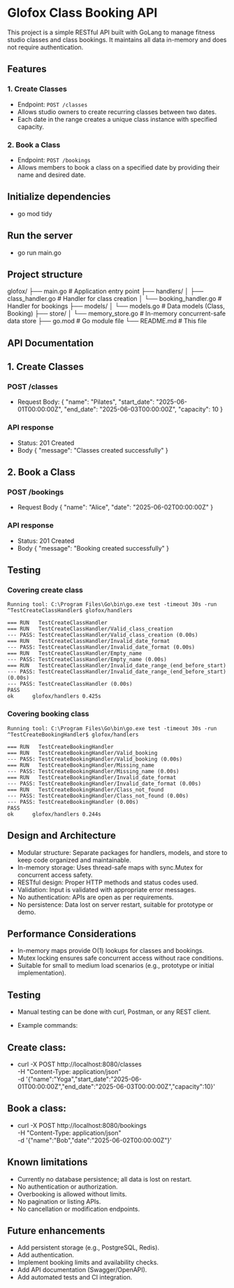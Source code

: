 # Glofox Class Booking API

This project is a simple RESTful API built with GoLang to manage fitness studio classes and class bookings. It maintains all data in-memory and does not require authentication.

## Features

### 1. Create Classes

- Endpoint: `POST /classes`
- Allows studio owners to create recurring classes between two dates.
- Each date in the range creates a unique class instance with specified capacity.

### 2. Book a Class

- Endpoint: `POST /bookings`
- Allows members to book a class on a specified date by providing their name and desired date.

## Initialize dependencies

- go mod tidy

## Run the server

- go run main.go

## Project structure

glofox/
├── main.go                  # Application entry point
├── handlers/
│   ├── class_handler.go     # Handler for class creation
│   └── booking_handler.go   # Handler for bookings
├── models/
│   └── models.go            # Data models (Class, Booking)
├── store/
│   └── memory_store.go      # In-memory concurrent-safe data store
├── go.mod                   # Go module file
└── README.md                # This file

## API Documentation

## 1. Create Classes

### POST /classes

- Request Body: 
{
  "name": "Pilates",
  "start_date": "2025-06-01T00:00:00Z",
  "end_date": "2025-06-03T00:00:00Z",
  "capacity": 10
}

### API response

- Status: 201 Created
- Body 
{
  "message": "Classes created successfully"
}


## 2. Book a Class

### POST /bookings

- Request Body 
{
  "name": "Alice",
  "date": "2025-06-02T00:00:00Z"
}

### API response

- Status: 201 Created
- Body
{
  "message": "Booking created successfully"
}

## Testing
### Covering create class

```
Running tool: C:\Program Files\Go\bin\go.exe test -timeout 30s -run ^TestCreateClassHandler$ glofox/handlers

=== RUN   TestCreateClassHandler
=== RUN   TestCreateClassHandler/Valid_class_creation
--- PASS: TestCreateClassHandler/Valid_class_creation (0.00s)
=== RUN   TestCreateClassHandler/Invalid_date_format
--- PASS: TestCreateClassHandler/Invalid_date_format (0.00s)
=== RUN   TestCreateClassHandler/Empty_name
--- PASS: TestCreateClassHandler/Empty_name (0.00s)
=== RUN   TestCreateClassHandler/Invalid_date_range_(end_before_start)
--- PASS: TestCreateClassHandler/Invalid_date_range_(end_before_start) (0.00s)
--- PASS: TestCreateClassHandler (0.00s)
PASS
ok      glofox/handlers 0.425s
```

### Covering booking class

```
Running tool: C:\Program Files\Go\bin\go.exe test -timeout 30s -run ^TestCreateBookingHandler$ glofox/handlers

=== RUN   TestCreateBookingHandler
=== RUN   TestCreateBookingHandler/Valid_booking
--- PASS: TestCreateBookingHandler/Valid_booking (0.00s)
=== RUN   TestCreateBookingHandler/Missing_name
--- PASS: TestCreateBookingHandler/Missing_name (0.00s)
=== RUN   TestCreateBookingHandler/Invalid_date_format
--- PASS: TestCreateBookingHandler/Invalid_date_format (0.00s)
=== RUN   TestCreateBookingHandler/Class_not_found
--- PASS: TestCreateBookingHandler/Class_not_found (0.00s)
--- PASS: TestCreateBookingHandler (0.00s)
PASS
ok      glofox/handlers 0.244s
```

## Design and Architecture

- Modular structure: Separate packages for handlers, models, and store to keep code organized and maintainable.
- In-memory storage: Uses thread-safe maps with sync.Mutex for concurrent access safety.
- RESTful design: Proper HTTP methods and status codes used.
- Validation: Input is validated with appropriate error messages.
- No authentication: APIs are open as per requirements.
- No persistence: Data lost on server restart, suitable for prototype or demo.

## Performance Considerations

- In-memory maps provide O(1) lookups for classes and bookings.
- Mutex locking ensures safe concurrent access without race conditions.
- Suitable for small to medium load scenarios (e.g., prototype or initial implementation).

## Testing

- Manual testing can be done with curl, Postman, or any REST client.

- Example commands:

## Create class: 
- curl -X POST http://localhost:8080/classes \
  -H "Content-Type: application/json" \
  -d '{"name":"Yoga","start_date":"2025-06-01T00:00:00Z","end_date":"2025-06-03T00:00:00Z","capacity":10}'

## Book a class:
- curl -X POST http://localhost:8080/bookings \
  -H "Content-Type: application/json" \
  -d '{"name":"Bob","date":"2025-06-02T00:00:00Z"}'


## Known limitations 

- Currently no database persistence; all data is lost on restart.
- No authentication or authorization.
- Overbooking is allowed without limits.
- No pagination or listing APIs.
- No cancellation or modification endpoints.

## Future enhancements

- Add persistent storage (e.g., PostgreSQL, Redis).
- Add authentication.
- Implement booking limits and availability checks.
- Add API documentation (Swagger/OpenAPI).
- Add automated tests and CI integration.